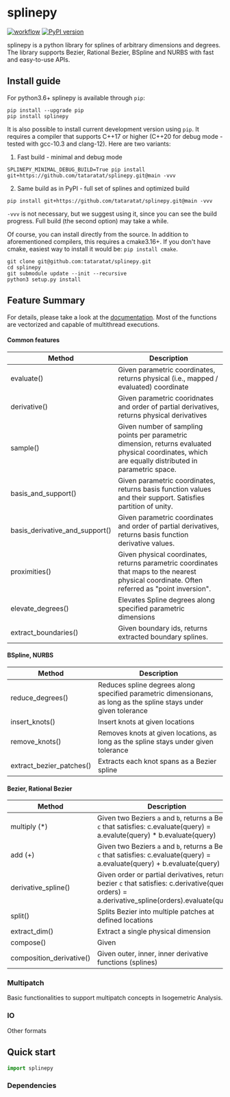# splinepy
[![workflow](https://github.com/tataratat/splinepy/actions/workflows/main.yml/badge.svg)](https://github.com/tataratat/splinepy/actions)
[![PyPI version](https://badge.fury.io/py/splinepy.svg)](https://badge.fury.io/py/splinepy)

splinepy is a python library for splines of arbitrary dimensions and degrees.
The library supports Bezier, Rational Bezier, BSpline and NURBS with fast and easy-to-use APIs.

## Install guide
For python3.6+ splinepy is available through `pip`:
```
pip install --upgrade pip
pip install splinepy
```

It is also possible to install current development version using `pip`. It requires a compiler that supports C++17 or higher (C++20 for debug mode - tested with gcc-10.3 and clang-12). Here are two variants:
1) Fast build - minimal and debug mode
```
SPLINEPY_MINIMAL_DEBUG_BUILD=True pip install git+https://github.com/tataratat/splinepy.git@main -vvv
```

2) Same build as in PyPI - full set of splines and optimized build
```
pip install git+https://github.com/tataratat/splinepy.git@main -vvv
```
`-vvv` is not necessary, but we suggest using it, since you can see the build progress. Full build (the second option) may take a while.

Of course, you can install directly from the source.
In addition to aforementioned compilers, this requires a cmake3.16+. If you don't have cmake, easiest way to install it would be: `pip install cmake`.
```
git clone git@github.com:tataratat/splinepy.git
cd splinepy
git submodule update --init --recursive
python3 setup.py install
```

## Feature Summary
For details, please take a look at the [documentation](https://tataratat.github.io/splinepy).
Most of the functions are vectorized and capable of multithread executions.

#### Common features
| Method | Description |
| ------ | ----------- |
| evaluate() | Given parametric coordinates, returns physical (i.e., mapped / evaluated) coordinate |
| derivative() | Given parametric cooridnates and order of partial derivatives, returns physical derivatives |
| sample() | Given number of sampling points per parametric dimension,  returns evaluated physical coordinates, which are equally distributed in parametric space. |
| basis_and_support() | Given parametric coordinates, returns basis function values and their support. Satisfies partition of unity. |
| basis_derivative_and_support() | Given parametric coordinates and order of partial derivatives, returns basis function derivative values. |
| proximities() | Given physical coordinates, returns parametric coordinates that maps to the nearest physical coordinate. Often referred as "point inversion". |
| elevate_degrees() | Elevates Spline degrees along specified parametric dimensions |
| extract_boundaries() | Given boundary ids, returns extracted boundary splines. |

#### BSpline, NURBS
| Method | Description |
| ------ | ----------- |
| reduce_degrees() | Reduces spline degrees along specified parametric dimensionans, as long as the spline stays under given tolerance |
| insert_knots() | Insert knots at given locations |
| remove_knots() | Removes knots at given locations, as long as the spline stays under given tolerance |
| extract_bezier_patches() | Extracts each knot spans as a Bezier spline |

#### Bezier, Rational Bezier
| Method | Description |
| ------ | ----------- |
| multiply (*) | Given two Beziers `a` and `b`, returns a Bezier `c` that satisfies: c.evaluate(query) = a.evalute(query) * b.evaluate(query) |
| add (+) | Given two Beziers `a` and `b`, returns a Bezier `c` that satisfies:  c.evaluate(query) = a.evaluate(query) + b.evaluate(query) |
| derivative_spline() | Given order or partial derivatives, returns a bezier `c` that satisfies: c.derivative(query, orders) = a.derivative_spline(orders).evaluate(query) |
| split() | Splits Bezier into multiple patches at defined locations |
| extract_dim() | Extract a single physical dimension |
| compose() | Given |
| composition_derivative() | Given outer, inner, inner derivative functions (splines) |


### Multipatch
Basic functionalities to support multipatch concepts in Isogemetric Analysis.

### IO
Other formats


## Quick start
```python
import splinepy


```


### Dependencies
